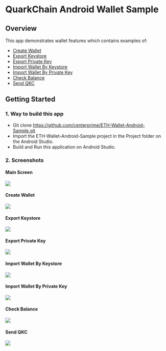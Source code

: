 # QuarkChain Android Wallet Sample

## Overview 

This app demonstrates wallet features which contains examples of: 
  - [Create Wallet](#create-wallet)
  - [Export Keystore](#export-keystore)
  - [Export Private Key](#export-private-key)
  - [Import Wallet By Keystore](#import-wallet-by-keystore)
  - [Import Wallet By Private Key](#import-wallet-by-private-key)
  - [Check Balance](#check-balance)
  - [Send QKC](#send-qkc)


## Getting Started 

### 1. Way to build this app 
- Git clone https://github.com/centerprime/ETH-Wallet-Android-Sample.git 
- Import the ETH-Wallet-Android-Sample project in the Project folder on the Android Studio.
- Build and Run this application on Android Studio. 

### 2. Screenshots

#### Main Screen
<img src="https://centerprime.technology/images/github/quark chain/main_screen.png">

#### Create Wallet 
<img src="https://centerprime.technology/images/github/quark chain/create_wallet.png">

#### Export Keystore
<img src="https://centerprime.technology/images/github/quark chain/export_keystore.png">

#### Export Private Key
<img src="https://centerprime.technology/images/github/quark chain/export_private_key.png">

#### Import Wallet By Keystore
<img src="https://centerprime.technology/images/github/quark chain/import_wallet_by_keystore.png">

#### Import Wallet By Private Key
<img src="https://centerprime.technology/images/github/quark chain/import_wallet_by_private_key.png"> 

#### Check Balance
<img src="https://centerprime.technology/images/github/quark chain/check_balance.png">  

#### Send QKC
<img src="https://centerprime.technology/images/github/quark chain/send_qkc.png">
